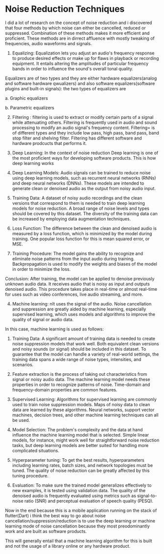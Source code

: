 # Noise Reduction Techniques

I did a lot of research on the concept of noise reduction and i discovered that four methods by which noise can either be cancelled, reduced or suppressed. Combination of these methods makes it more efficient and proficient. 
These methods are in dirrect affluence with mostly tweaking of frequencies, audio waveforms and signals.

1. Equalizing: Equalization lets you adjust an audio's frequency response to produce desired effects or make up for flaws in playback or recording equipment. It entails altering the amplitudes of particular frequency bands in order to influence the sound's overall tonal quality.

Equalizers are of two types and they are either hardware equalizers(analog and software hardware qwualizers) and also software equalizers(software plugins and built-in signals): the two types of equalizers are 

a. Graphic equalizers

b. Parametric equalizers

2. Filtering : filtering is used to extract or modify certain parts of a signal while attenuating others. Filtering is frequently used in audio and sound processing to modify an audio signal's frequency content.
Filtering= is of different types and they include low pass, high pass, band pass, band stop filter and shelving filter. Filtering has different software and hardware prodcucts that performs it.


3. Deep Learning: In the context of noise reduction Deep learning is one of the most proficient ways for developing software products. This is how deep learning works

 1. Deep Learning Models: Audio signals can be trained to reduce noise using deep learning models, such as recurrent neural networks (RNNs) and deep neural networks (DNNs). These models are intended to generate clean or denoised audio as the output from noisy audio input.

 2. Training Data: A dataset of noisy audio recordings and the clean versions that correspond to them is needed to train deep learning models for noise reduction. A broad range of noise levels and types should be covered by this dataset. The diversity of the training data can be increased by employing data augmentation techniques.

 3. Loss Function: The difference between the clean and denoised audio is measured by a loss function, which is minimized by the model during training. One popular loss function for this is mean squared error, or MSE.

 4. Training Procedure: The model gains the ability to recognize and eliminate noise patterns from the input audio during training. Backpropagation is used to modify the weights and biases of the model in order to minimize the loss.

Conclusion: After training, the model can be applied to denoise previously unknown audio data. It receives audio that is noisy as input and outputs denoised audio. This procedure takes place in real-time or almost real-time for uses such as video conferences, live audio streaming, and more.


4. Machine learning: nIt uses the signal of the audio. Noise cancellation and suppression are greatly aided by machine learning, especially supervised learning, which uses models and algorithms to improve the quality of signal or audio data.

In this case, machine learning is used as follows:

1. Training Data: A significant amount of training data is needed to create noise suppression models that work well. Both equivalent clean versions and noisy sounds (or signal) should be included in this dataset. To guarantee that the model can handle a variety of real-world settings, the training data spans a wide range of noise types, intensities, and scenarios.

2. Feature extraction is the process of taking out characteristics from signal or noisy audio data. The machine learning model needs these properties in order to recognize patterns of noise. Time-domain and frequency-domain properties are common features.

3. Supervised Learning: Algorithms for supervised learning are commonly used to train noise suppression models. Maps of noisy data to clean data are learned by these algorithms. Neural networks, support vector machines, decision trees, and other machine learning techniques can all be used.

4. Model Selection: The problem's complexity and the data at hand influence the machine learning model that is selected. Simple linear models, for instance, might work well for straightforward noise reduction tasks, but deep learning models are better suited for handling more complicated situations.

5. Hyperparameter tuning: To get the best results, hyperparameters including learning rates, batch sizes, and network topologies must be tuned. The quality of noise reduction can be greatly affected by this tuning procedure.

6. Evaluation: To make sure the trained model generalizes effectively to new examples, it is tested using validation data. The quality of the denoised audio is frequently evaluated using metrics such as signal-to-noise ratio (SNR) and perceptual evaluation of speech quality (PESQ).


Now in the end because this is a mobile application running on the stack of flutter(Dart) i think the best way to go about noise cancellation/suppression/reduction is to  use the deep learning or machine learning mode of noise cancellation because they most preodominantly work and are built as software products. 

This will generally entail that a machine learning algorithm for this is built and not the usage of a library online or any hardware product.
